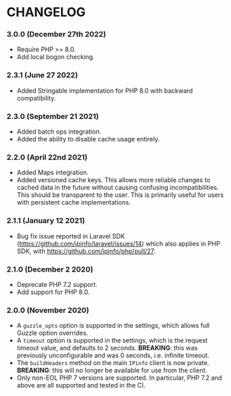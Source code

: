 # CHANGELOG

### 3.0.0 (December 27th 2022)

- Require PHP >= 8.0.
- Add local bogon checking.

### 2.3.1 (June 27 2022)

- Added Stringable implementation for PHP 8.0 with backward compatibility.

### 2.3.0 (September 21 2021)

- Added batch ops integration.
- Added the ability to disable cache usage entirely.

### 2.2.0 (April 22nd 2021)

- Added Maps integration.
- Added versioned cache keys.
  This allows more reliable changes to cached data in the future without
  causing confusing incompatibilities. This should be transparent to the user.
  This is primarily useful for users with persistent cache implementations.

### 2.1.1 (January 12 2021)

- Bug fix issue reported in Laravel SDK
  (https://github.com/ipinfo/laravel/issues/14) which also applies in PHP SDK,
  with https://github.com/ipinfo/php/pull/27.

### 2.1.0 (December 2 2020)

- Deprecate PHP 7.2 support.
- Add support for PHP 8.0.

### 2.0.0 (November 2020)

- A `guzzle_opts` option is supported in the settings, which allows full Guzzle
  option overrides.
- A `timeout` option is supported in the settings, which is the request timeout
  value, and defaults to 2 seconds.
  **BREAKING**: this was previously unconfigurable and was 0 seconds,
  i.e. infinite timeout.
- The `buildHeaders` method on the main `IPinfo` client is now private.
  **BREAKING**: this will no longer be available for use from the client.
- Only non-EOL PHP 7 versions are supported. In particular, PHP 7.2 and above
  are all supported and tested in the CI.
